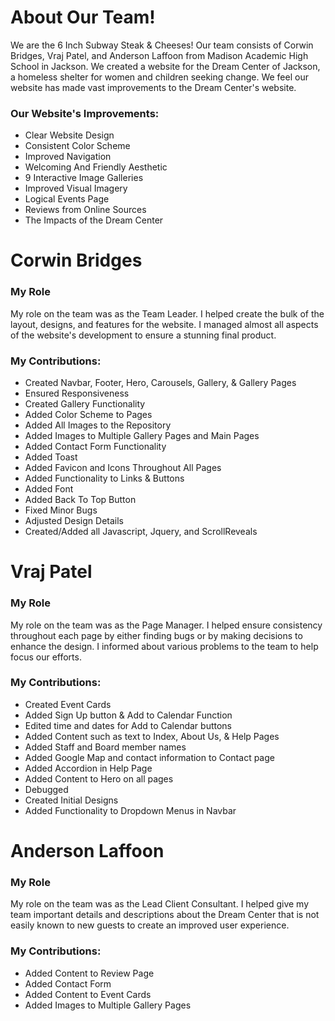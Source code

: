 
# About Our Team!
We are the 6 Inch Subway Steak & Cheeses! Our team consists of Corwin Bridges, Vraj Patel, and Anderson Laffoon from Madison Academic High School in Jackson. We created a website for the Dream Center of Jackson, a homeless shelter for women and children seeking change. We feel our website has made vast improvements to the Dream Center's website.
### Our Website's Improvements:

* Clear Website Design
* Consistent Color Scheme
* Improved Navigation
* Welcoming And Friendly Aesthetic
* 9 Interactive Image Galleries
* Improved Visual Imagery
* Logical Events Page
* Reviews from Online Sources
* The Impacts of the Dream Center

# Corwin Bridges
### My Role
My role on the team was as the Team Leader. I helped create the bulk of the layout, designs, and features for the website. I managed almost all aspects of the website's development to ensure a stunning final product.
### My Contributions:

* Created Navbar, Footer, Hero, Carousels, Gallery, & Gallery Pages
* Ensured Responsiveness
* Created Gallery Functionality
* Added Color Scheme to Pages
* Added All Images to the Repository
* Added Images to Multiple Gallery Pages and Main Pages
* Added Contact Form Functionality
* Added Toast
* Added Favicon and Icons Throughout All Pages
* Added Functionality to Links & Buttons
* Added Font
* Added Back To Top Button
* Fixed Minor Bugs
* Adjusted Design Details
* Created/Added all Javascript, Jquery, and ScrollReveals

# Vraj Patel
### My Role
My role on the team was as the Page Manager. I helped ensure consistency throughout each page by either finding bugs or by making decisions to enhance the design. I informed about various problems to the team to help focus our efforts.

### My Contributions:
* Created Event Cards
* Added Sign Up button & Add to Calendar Function
* Edited time and dates for Add to Calendar buttons
* Added Content such as text to Index, About Us, & Help Pages
* Added Staff and Board member names
* Added Google Map and contact information to Contact page
* Added Accordion in Help Page
* Added Content to Hero on all pages
* Debugged
* Created Initial Designs
* Added Functionality to Dropdown Menus in Navbar

# Anderson Laffoon
### My Role
My role on the team was as the Lead Client Consultant. I helped give my team important details and descriptions about the Dream Center that is not easily known to new guests to create an improved user experience.

### My Contributions:
* Added Content to Review Page
* Added Contact Form
* Added Content to Event Cards
* Added Images to Multiple Gallery Pages
